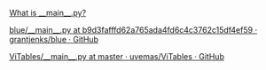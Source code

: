 [What is \_\_main__.py?](https://stackoverflow.com/questions/4042905/what-is-main-py)

[blue/\_\_main__.py at b9d3fafffd62a765ada4fd6c4c3762c15df4ef59 · grantjenks/blue · GitHub](https://github.com/grantjenks/blue/blob/b9d3fafffd62a765ada4fd6c4c3762c15df4ef59/blue/__main__.py#L1-L3)

[ViTables/\_\_main__.py at master · uvemas/ViTables · GitHub](https://github.com/uvemas/ViTables/blob/master/vitables/__main__.py)


